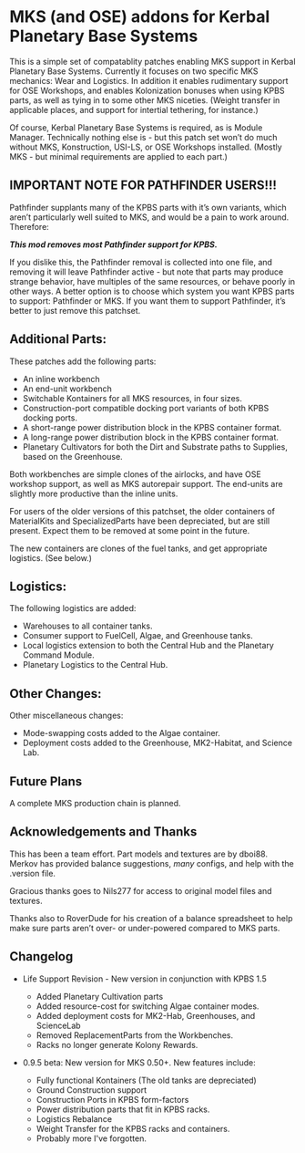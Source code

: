 # MKS (and OSE) addons for Kerbal Planetary Base Systems

This is a simple set of compatablity patches enabling MKS support in Kerbal Planetary Base Systems.  Currently it focuses on two specific MKS mechanics: Wear and Logistics.  In addition it enables rudimentary support for OSE Workshops, and enables Kolonization bonuses when using KPBS parts, as well as tying in to some other MKS niceties.  (Weight transfer in applicable places, and support for intertial tethering, for instance.)

Of course, Kerbal Planetary Base Systems is required, as is Module Manager.  Technically nothing else is - but this patch set won’t do much without MKS, Konstruction, USI-LS, or OSE Workshops installed.  (Mostly MKS - but minimal requirements are applied to each part.)

## IMPORTANT NOTE FOR PATHFINDER USERS!!!

Pathfinder supplants many of the KPBS parts with it’s own variants, which aren’t particularly well suited to MKS, and would be a pain to work around.  Therefore:

**_This mod removes most Pathfinder support for KPBS._**

If you dislike this, the Pathfinder removal is collected into one file, and removing it will leave Pathfinder active - but note that parts may produce strange behavior, have multiples of the same resources, or behave poorly in other ways.  A better option is to choose which system you want KPBS parts to support: Pathfinder or MKS.  If you want them to support Pathfinder, it’s better to just remove this patchset.

## Additional Parts:

These patches add the following parts:

- An inline workbench
- An end-unit workbench
- Switchable Kontainers for all MKS resources, in four sizes.
- Construction-port compatible docking port variants of both KPBS docking ports.
- A short-range power distribution block in the KPBS container format.
- A long-range power distribution block in the KPBS container format.
- Planetary Cultivators for both the Dirt and Substrate paths to Supplies, based on the Greenhouse.

Both workbenches are simple clones of the airlocks, and have OSE workshop support, as well as MKS autorepair support.  The end-units are slightly more productive than the inline units.

For users of the older versions of this patchset, the older containers of MaterialKits and SpecializedParts have been depreciated, but are still present.  Expect them to be removed at some point in the future.

The new containers are clones of the fuel tanks, and get appropriate logistics.  (See below.)

## Logistics:

The following logistics are added:

- Warehouses to all container tanks.
- Consumer support to FuelCell, Algae, and Greenhouse tanks.
- Local logistics extension to both the Central Hub and the Planetary Command Module.
- Planetary Logistics to the Central Hub.

## Other Changes:

Other miscellaneous changes:

- Mode-swapping costs added to the Algae container.
- Deployment costs added to the Greenhouse, MK2-Habitat, and Science Lab.

## Future Plans

A complete MKS production chain is planned.

## Acknowledgements and Thanks

This has been a team effort.  Part models and textures are by dboi88.  Merkov has provided balance suggestions, *many* configs, and help with the .version file.

Gracious thanks goes to Nils277 for access to original model files and textures.

Thanks also to RoverDude for his creation of a balance spreadsheet to help make sure parts aren’t over- or under-powered compared to MKS parts.

## Changelog

- Life Support Revision - New version in conjunction with KPBS 1.5
    - Added Planetary Cultivation parts
    - Added resource-cost for switching Algae container modes.
    - Added deployment costs for MK2-Hab, Greenhouses, and ScienceLab
    - Removed ReplacementParts from the Workbenches.
    - Racks no longer generate Kolony Rewards.

- 0.9.5 beta: New version for MKS 0.50+.  New features include:
    - Fully functional Kontainers (The old tanks are depreciated)
    - Ground Construction support
    - Construction Ports in KPBS form-factors
    - Power distribution parts that fit in KPBS racks.
    - Logistics Rebalance
    - Weight Transfer for the KPBS racks and containers.
    - Probably more I've forgotten.
